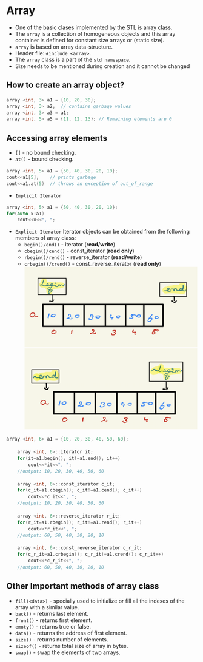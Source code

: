 # Array
- One of the basic clases implemented by the STL is array class.
- The `array` is a collection of homogeneous objects and this array container is defined for constant size arrays or (static size).
- `array` is based on array data-structure.
- Header file: `#include <array>`.
- The `array` class is a part of the `std namespace`.
- Size needs to be mentioned during creation and it cannot be changed
## How to create an array object?
```c++
array <int, 3> a1 = {10, 20, 30};
array <int, 3> a2;  // contains garbage values
array <int, 3> a3 = a1;
array <int, 5> a5 = {11, 12, 13}; // Remaining elements are 0
```
## Accessing array elements
- `[]` - no bound checking.
- `at()` - bound checking.
```c++
array <int, 5> a1 = {50, 40, 30, 20, 10};
cout<<a1[5];    // prints garbage
cout<<a1.at(5)  // throws an exception of out_of_range
```
- `Implicit Iterator`
```c++
array <int, 5> a1 = {50, 40, 30, 20, 10};
for(auto x:a1)
    cout<<x<<", ";
```
- `Explicit Iterator`
Iterator objects can be obtained from the following members of array class:
    - `begin()/end()` - iterator (**read/write**)
    - `cbegin()/cend()` - const_iterator (**read only**)
    - `rbegin()/rend()` - reverse_iterator (**read/write**)
    - `crbegin()/crend()` - const_reverse_iterator (**read only**)
![iterator begin()/end()](./Pics/begin%3Aend.png)
![iterator begin()/end()](./Pics/rbegin%3Arend.png)
```c++
array <int, 6> a1 = {10, 20, 30, 40, 50, 60};

    array <int, 6>::iterator it;
    for(it=a1.begin(); it!=a1.end(); it++)
        cout<<*it<<", ";
    //output: 10, 20, 30, 40, 50, 60

    array <int, 6>::const_iterator c_it;
    for(c_it=a1.cbegin(); c_it!=a1.cend(); c_it++)
        cout<<*c_it<<", ";
    //output: 10, 20, 30, 40, 50, 60

    array <int, 6>::reverse_iterator r_it;
    for(r_it=a1.rbegin(); r_it!=a1.rend(); r_it++)
        cout<<*r_it<<", ";
    //output: 60, 50, 40, 30, 20, 10

    array <int, 6>::const_reverse_iterator c_r_it;
    for(c_r_it=a1.crbegin(); c_r_it!=a1.crend(); c_r_it++)
        cout<<*c_r_it<<", ";
    //output: 60, 50, 40, 30, 20, 10
```
## Other Important methods of array class
- `fill(<data>)` - specially used to initialize or fill all the indexes of the array with a similar value.
- `back()` - returns last element.
- `front()` - returns first element.
- `emoty()` - returns true or false.
- `data()` - returns the address of first element.
- `size()` - returns number of elements.
- `sizeof()` - returns total size of array in bytes.
- `swap()` - swap the elements of two arrays.
